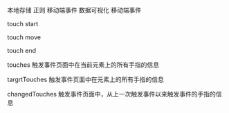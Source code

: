本地存储 正则 移动端事件 数据可视化
移动端事件

touch start

touch move

touch end

touches 触发事件页面中在当前元素上的所有手指的信息

targrtTouches 触发事件页面中在元素上的所有手指的信息

changedTouches 触发事件页面中，从上一次触发事件以来触发事件的手指的信息
